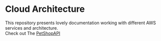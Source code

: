 # Cloud Architecture
This repository presents lovely documentation working with different AWS services and architecture.
\
Check out The [PetShopAPI](/PetShopAPI/README.md)
